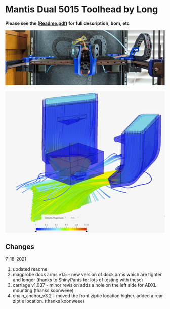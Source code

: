 Mantis Dual 5015 Toolhead by Long
============
  
**Please see the ([Readme.pdf](readme_v1.06.pdf)) for full description, bom, etc**  
  
![](images/mantis.jpg)    
  
![](images/cfd.png)    


Changes
-----------------
7-18-2021
1.  updated readme
2.  magprobe dock arms v1.5 - new version of dock arms which are tighter and longer (thanks to ShinyPants for lots of testing with these)
3.  carriage v1.037 - minor revision adds a hole on the left side for ADXL mounting (thanks koonweee)
4.  chain_anchor_v3.2 - moved the front ziptie location higher.  added a rear ziptie location. (thanks koonweee)
